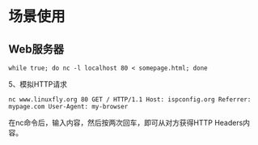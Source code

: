 # 场景使用

## Web服务器

`while true; do nc -l localhost 80 < somepage.html; done`

5、模拟HTTP请求

`nc www.linuxfly.org 80 GET / HTTP/1.1 Host: ispconfig.org Referrer: mypage.com User-Agent: my-browser`

在nc命令后，输入内容，然后按两次回车，即可从对方获得HTTP Headers内容。